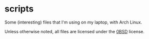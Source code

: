 # scripts

Some (interesting) files that I'm using on my laptop, with Arch Linux.

Unless otherwise noted, all files are licensed under the [0BSD](https://spdx.org/licenses/0BSD.html) license.
